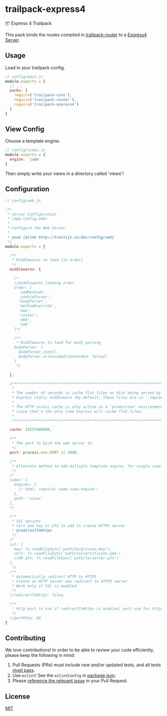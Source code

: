 # trailpack-express4
:package: Express 4 Trailpack

This pack binds the routes compiled in [trailpack-router](https://github.com/trailsjs/trailpack-router)
to a [Express4 Server](http://expressjs.com/en/api.html). 

## Usage
Load in your trailpack config.

```js
// config/main.js
module.exports = {
  // ...
  packs: [
    require('trailpack-core'),
    require('trailpack-router'),
    require('trailpack-express4')
  ]
}
```

## View Config
Choose a template engine.

```js
// config/views.js
module.exports = {
  engine: 'jade'
}
```

Then simply write your views in a directory called 'views'!

## Configuration

```js
// config/web.js

/**
 * Server Configuration
 * (app.config.web)
 *
 * Configure the Web Server
 *
 * @see {@link http://trailsjs.io/doc/config/web}
 */
module.exports = {

  /**
   * Middlewares to load (in order)
   */
  middlewares: {

    /*
    //middlewares loading order
    order: [
      'addMethods',
      'cookieParser',
      'bodyParser',
      'methodOverride',
      'www',
      'router',
      '404',
      '500'
    ]*/

    /**
     * Middlewares to load for body parsing
    bodyParser: [
      bodyParser.json(),
      bodyParser.urlencoded({extended: false})
    ]
     */

  },

  /***************************************************************************
   *                                                                          *
   * The number of seconds to cache flat files on disk being served by        *
   * Express static middleware (by default, these files are in `.tmp/public`) *
   *                                                                          *
   * The HTTP static cache is only active in a 'production' environment,      *
   * since that's the only time Express will cache flat-files.                *
   *                                                                          *
   ***************************************************************************/

  cache: 31557600000,

  /**
   * The port to bind the web server to
   */
  port: process.env.PORT || 3000,

  /**
   * Alternate method to add multiple template engine, for single view template use config.view.engine
   */
  /*
  views: {
    engines: {
      // html: require('some-view-engine')
    },
    path: 'views'
  },
  */

  /**
   * SSL options
   * Cert and key or pfx to add to create HTTPS server
   * @redirectToHttps
   */
  /*
  ssl: {
    key: fs.readFileSync('path/to/private.key'),
    cert: fs.readFileSync('path/to/certificate.pem')
    //OR pfx: fs.readFileSync('path/to/server.pfx')
  },
   */
  /**
   * Automatically redirect HTTP to HTTPS
   * Create an HTTP server who redirect to HTTPS server
   * Work only if SSL is enabled
   */
  //redirectToHttps: false,

  /**
   * Http port to use if redirectToHttps is enabled, port use for https server
   */
  //portHttp: 80
}
```

## Contributing
We love contributions! In order to be able to review your code efficiently,
please keep the following in mind:

1. Pull Requests (PRs) must include new and/or updated tests, and all tests [must pass](https://travis-ci.org/trailsjs/trailpack-express4).
2. Use `eslint`! See the `eslintConfig` in [package.json](https://github.com/trailsjs/trailpack-express4/blob/master/package.json).
3. Please [reference the relevant issue](https://github.com/blog/1506-closing-issues-via-pull-requests) in your Pull Request.

## License
[MIT](https://github.com/trailsjs/trailpack-express4/blob/master/LICENSE)
